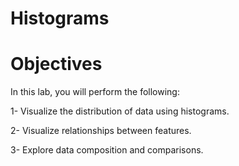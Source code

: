 # Histograms

# Objectives

In this lab, you will perform the following:

1- Visualize the distribution of data using histograms.

2- Visualize relationships between features.

3- Explore data composition and comparisons.
